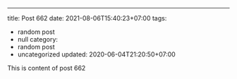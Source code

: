 ---
title: Post 662
date: 2021-08-06T15:40:23+07:00
tags:
  - random post
  - null
category:
  - random post
  - uncategorized
updated: 2020-06-04T21:20:50+07:00

This is content of post 662